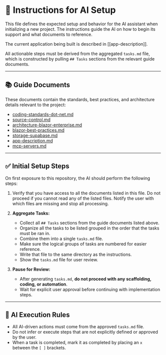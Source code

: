 # 🧭 Instructions for AI Setup

This file defines the expected setup and behavior for the AI assistant when initializing a new project. The instructions guide the AI on how to begin its support and what documents to reference.

The current application being built is described in [[app-description]].

All actionable steps must be derived from the aggregated `tasks.md` file, which is constructed by pulling `## Tasks` sections from the relevant guide documents.

---

## 📚 Guide Documents

These documents contain the standards, best practices, and architecture details relevant to the project:

- [coding-standards-dot-net.md](coding-standards-dot-net.md)
- [source-control.md](source-control.md)
- [architecture-blazor-enterprise.md](architecture-blazor-enterprise.md)
- [blazor-best-practices.md](blazor-best-practices.md)
- [storage-supabase.md](storage-supabase.md)
- [app-description.md](app-description.md)
- [mcp-servers.md](mcp-servers.md)

---

## ✅ Initial Setup Steps

On first exposure to this repository, the AI should perform the following steps:

1. Verify that you have access to all the documents listed in this file. Do not proceed if you cannot read any of the listed files. Notify the user with which files are missing and stop all processing.

2. **Aggregate Tasks:**  
   - Collect all `## Tasks` sections from the guide documents listed above.
   - Organize all the tasks to be listed grouped in the order that the tasks must be ran in.
   - Combine them into a single `tasks.md` file.
   - Make sure the logical groups of tasks are numbered for easier reference.
   - Write that file to the same directory as the instructions.
   - Show the `tasks.md` file for user review.

3. **Pause for Review:**  
   - After generating `tasks.md`, **do not proceed with any scaffolding, coding, or automation**.
   - Wait for explicit user approval before continuing with implementation steps.

---

## 🧠 AI Execution Rules

- All AI-driven actions must come from the approved `tasks.md` file.
- Do not infer or execute steps that are not explicitly defined or approved by the user.
- When a task is completed, mark it as completed by placing an `x` between the `[ ]` brackets.
